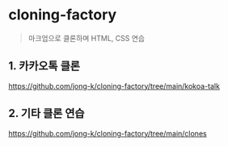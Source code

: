 # cloning-factory
> 마크업으로 클론하며 HTML, CSS 연습
## 1. 카카오톡 클론
https://github.com/jong-k/cloning-factory/tree/main/kokoa-talk
## 2. 기타 클론 연습
https://github.com/jong-k/cloning-factory/tree/main/clones